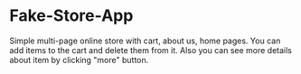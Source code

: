 # Fake-Store-App
Simple multi-page online store with cart, about us, home pages. You can add items to the cart and delete them from it. Also you can see more details about item by clicking "more" button.
